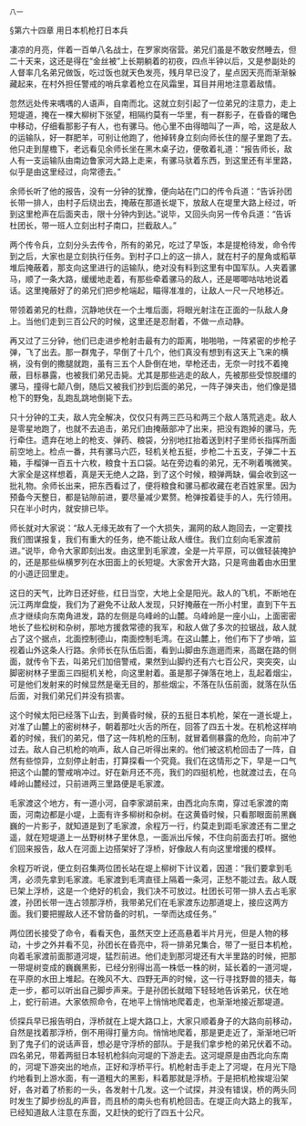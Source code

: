     八一 

   §第六十四章 用日本机枪打日本兵

   凄凉的月亮，伴着一百单八名战士，在罗家岗宿营。弟兄们虽是不敢安然睡去，但二十天来，这还是得在“金丝被”上长期躺着的初夜，四点半钟以后，又是参副处的人督率几名弟兄做饭，吃过饭也就天色发亮，残月早已没了，星点因天亮而渐渐躲藏起来，在村外担任警戒的哨兵拿着枪立在风霜里，耳目并用地注意着敌情。

   忽然远处传来喁喁的人语声，自南而北。这就立刻引起了一位弟兄的注意力，走上短堤道，掩在一棵大柳树下张望，相隔约莫有一华里，有一群影子，在昏昏的曙色中移动，仔细看那影子有人，也有骡马。他心里不由得暗叫了一声，哈，这是敌人的运输队，好一群肥羊，可别让他跑了，他掉转身立刻向师长住的屋子里跑了去。他只走到屋檐下，老远看见余师长坐在黑木桌子边，便敬着礼道：“报告师长，敌人有一支运输队由南边鲁家河大路上走来，有骡马驮着东西，到这里还有半里路，似乎是由这里经过，向常德去。”

   余师长听了他的报告，没有一分钟的犹豫，便向站在门口的传令兵道：“告诉孙团长带一排人，由村子后绕出去，掩蔽在那道长堤下，放敌人在堤里大路上经过，听到这里枪声在后面夹击，限十分钟内到达。”说毕，又回头向另一传令兵道：“告诉杜团长，带一班人立刻出村子南口，拦截敌人。”

   两个传令兵，立刻分头去传令，所有的弟兄，吃过了早饭，本是提枪待发，命令传到之后，大家也是立刻执行任务。到村子口上的这一排人，就在村子的屋角或稻草堆后掩蔽着，那支向这里进行的运输队，绝对没有料到这里有中国军队。人夹着骡马，顺了一条大路，缓缓地走着，有那些牵着骡马的敌人，还是唧唧咕咕地说着话。这里掩蔽好了的弟兄们把步枪端起，瞄得准准的，让敌人一尺一尺地移近。

   带领着弟兄的杜鼎，沉静地伏在一个土堆后面，将眼光射注在正面的一队敌人身上。当他们走到三百公尺的时候，这里还是忍耐着，不做一点动静。

   再又过了三分钟，他们已走进步枪射击最有力的距离，啪啪啪，一阵紧密的步枪子弹，飞了出去。那一群鬼子，早倒了十几个，他们真没有想到有这天上飞来的横祸，没有倒的撒腿就跑，虽有三五个人卧倒在地，举枪还击，无奈一时找不着掩蔽，目标暴露，也被我们弟兄击毙。尤其是那些逃走的敌人，先被那些受惊脱缰的骡马，撞得七颠八倒，随后又被我们抄到后面的弟兄，一阵子弹夹击，他们像是猎枪下的野兔，乱跑乱跳地倒毙下去。

   只十分钟的工夫，敌人完全解决，仅仅只有两三匹马和两三个敌人落荒逃走。敌人是零星地跑了，也就不去追击，弟兄们由掩蔽部冲了出来，把没有跑掉的骡马，先行牵住。遗弃在地上的枪支、弹药、粮袋，分别地扛抬着送到村子里师长指挥所面前空地上。检点一番，共有骡马六匹，轻机关枪五挺，步枪二十五支，子弹二十五箱，手榴弹一百五十六枚，粮食十五口袋。站在旁边看的弟兄，无不咧着嘴微笑。大家全是这样想着，真是天无绝人之路，到了这个时候，粮弹两缺，偏会收到这一批礼物。余师长出来，把东西看过了，便将粮食和骡马都收藏在老百姓家里。因为预备今天整日，都是钻隙前进，要尽量减少累赘。枪弹按着徒手的人，先行领用。只在半小时内，就安排已毕。

   师长就对大家说：“敌人无缘无故有了一个大损失，漏网的敌人跑回去，一定要找我们图谋报复，我们有重大的任务，绝不能让敌人缠住。我们立刻向毛家渡前进。”说毕，命令大家即刻出发。由这里到毛家渡，全是一片平原，可以做轻装掩护的，还是那些纵横罗列在水田面上的长短堤。大家舍开大路，只是弯曲着由水田里的小道迂回里走。

   这日的天气，比昨日还好些，红日当空，大地上全是阳光。敌人的飞机，不断地在沅江两岸盘旋，我们为了避免不让敌人发现，只好掩蔽在一所小村里，直到下午五点才继续向东南角进发，路的左侧是乌峰岭的山麓。乌峰岭是一座小山，上面密密地长了些松树和杂树，那地方援救常德的我军，和敌人做了多次的拉锯战，敌人就占了这个据点，北面控制德山，南面控制毛湾。在这山麓上，他们布下了步哨，监视着山外这条人行路。余师长在队伍后面，看到山脚由东迤逦而来，高踞在路的侧面，就传令下去，叫弟兄们加倍警戒，果然到山脚约还有六七百公尺，突突突，山脚密树林子里面三四挺机关枪，向这里射着。虽是那子弹落在地上，乱起着烟尘，可是他们发射来的时候显然是毫无目的，那些烟尘，不落在队伍前面，就落在队伍后面，对我们弟兄们并没有损害。

   这个时候太阳已经落下山去，到黄昏时候，获的五挺日本机枪，架在一道长堤上，对准了山麓上的密树林子，朝着那吐火舌的所在，回答了四五十发。在机枪这样响着的时候，我们的弟兄，借了这一阵机枪的压制，就冒着侧暴露的危险，向前冲了过去。敌人自己机枪的响声，敌人自己听得出来的。他们被这机枪回击了一阵，自然有些惊异，立刻停止射击，打算探看一个究竟。我们在这情形之下，早是一口气把这个山麓的警戒哨冲过。好在新月还不亮，我们的四挺机枪，也就渡过去，在乌峰岭山麓经过，只前进两三里路便是毛家渡。

   毛家渡这个地方，有一道小河，自李家湖前来，由西北向东南，穿过毛家渡的南面，河南边都是小堤，上面有许多柳树和杂树。在这黄昏时候，只看那眼面前黑巍巍的一片影子，就知道是到了毛家渡，余程万一行，约莫走到距毛家渡还有二里之遥，就在短堤道上一丛野树林子里休息，一面派出斥候，不住向前面去打听。据他们回来报告，敌人在河面上边搭架好了浮桥，好像敌人有向这里增援的模样。

   余程万听说，便立刻召集两位团长站在堤上柳树下计议着，因道：“我们要拿到毛湾，必须先拿到毛家渡。毛家渡到毛湾直径上隔着一条河，正愁不能过去。敌人既已架上浮桥，这是一个绝好的机会，我们决不可放过。杜团长可带一排人去占毛家渡，孙团长带一连占领那浮桥，我带弟兄们在毛家渡东边那道堤上，接应这两方面。我们要把握敌人还不曾防备的时机，一举而达成任务。”

   两位团长接受了命令，看看天色，虽然天空上还高悬着半片月光，但是人物的移动，十步之外并看不见，孙团长在昏亮中，将一排弟兄集合，带了一挺日本机枪，向着毛家渡前面那道河堤，猛烈前进。他们走到那河堤还有大半里路的时候，把那一带堤树变成的巍巍黑影，已经分别得出高一株低一株的树，延长着的一道河堤，在平原的水田上堆起。在晚风不大、四野无声的时候，这一行寻找野兽的猎夫，每走一步，都可以听出自己脚步声来。于是孙团长就暗下轻轻地告诉弟兄，伏在地上，蛇行前进。大家依照命令，在地平上悄悄地爬着走，也渐渐地接近那堤道。

   侦探兵早已报告明白，浮桥就在上堤大路口上，大家只顺着身子的大路向前移动，自然是找着那浮桥，倒不用得打量方向。悄悄地爬着，那是更走近了，渐渐地已听到了鬼子们的说话声音，想必是守浮桥的部队。于是我们拿步枪的弟兄伏着不动。四名弟兄，带着两挺日本轻机枪斜向河堤的下游走去。这河堤原是由西北向东南的，河堤下游突出的地点，正好和浮桥平行。机枪射击手走上了河堤，在月光下隐约地看到上游水面，有一道粗大的黑影，料着那就是浮桥。于是把机枪挨堤沿架好，各对着了桥影的一头，各发射十几发。这一个试探，并没有错误，桥的两头同时发生了脚步纷乱的声音，而且桥的南头也有机枪回击。在堤正向大路上的我军，已经知道敌人注意在东面，又赶快的蛇行了四五十公尺。

